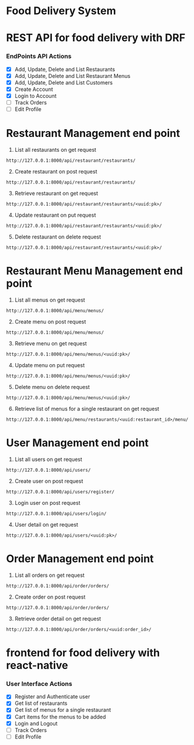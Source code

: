 # Food Delivery System

# REST API for food delivery with DRF

### EndPoints API Actions

- [x] Add, Update, Delete and List Restaurants
- [x] Add, Update, Delete and List Restaurant Menus
- [x] Add, Update, Delete and List Customers
- [x] Create Account
- [x] Login to Account
- [ ] Track Orders
- [ ] Edit Profile

# Restaurant Management end point

1. List all restaurants on get request

```
http://127.0.0.1:8000/api/restaurant/restaurants/
```

2. Create restaurant on post request

```
http://127.0.0.1:8000/api/restaurant/restaurants/
```

3. Retrieve restaurant on get request

```
http://127.0.0.1:8000/api/restaurant/restaurants/<uuid:pk>/
```

4. Update restaurant on put request

```
http://127.0.0.1:8000/api/restaurant/restaurants/<uuid:pk>/
```

5. Delete restaurant on delete request

```
http://127.0.0.1:8000/api/restaurant/restaurants/<uuid:pk>/
```

# Restaurant Menu Management end point

1. List all menus on get request

```
http://127.0.0.1:8000/api/menu/menus/
```

2. Create menu on post request

```
http://127.0.0.1:8000/api/menu/menus/
```

3. Retrieve menu on get request

```
http://127.0.0.1:8000/api/menu/menus/<uuid:pk>/
```

4. Update menu on put request

```
http://127.0.0.1:8000/api/menu/menus/<uuid:pk>/
```

5. Delete menu on delete request

```
http://127.0.0.1:8000/api/menu/menus/<uuid:pk>/
```

6. Retrieve list of menus for a single restaurant on get request

```
http://127.0.0.1:8000/api/menu/restaurants/<uuid:restaurant_id>/menu/
```

# User Management end point

1. List all users on get request

```
http://127.0.0.1:8000/api/users/
```

2. Create user on post request

```
http://127.0.0.1:8000/api/users/register/
```

3. Login user on post request

```
http://127.0.0.1:8000/api/users/login/
```

4. User detail on get request

```
http://127.0.0.1:8000/api/users/<uuid:pk>/
```

# Order Management end point

1. List all orders on get request

```
http://127.0.0.1:8000/api/order/orders/
```

2. Create order on post request

```
http://127.0.0.1:8000/api/order/orders/
```

3. Retrieve order detail on get request

```
http://127.0.0.1:8000/api/order/orders/<uuid:order_id>/
```

# frontend for food delivery with react-native

### User Interface Actions

- [x] Register and Authenticate user
- [x] Get list of restaurants
- [x] Get list of menus for a single restaurant
- [x] Cart items for the menus to be added
- [x] Login and Logout
- [ ] Track Orders
- [ ] Edit Profile
